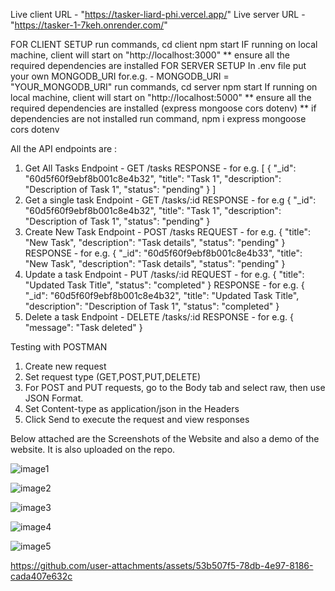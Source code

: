 
Live client URL - "https://tasker-liard-phi.vercel.app/"
Live server URL - "https://tasker-1-7keh.onrender.com/"



FOR CLIENT SETUP 
run commands,
  cd client 
  npm start
IF running on local machine, client will start on  "http://localhost:3000"
  ** ensure all the required dependencies are installed
FOR SERVER SETUP
In .env file put your own MONGODB_URI
  for.e.g. - MONGODB_URI = "YOUR_MONGODB_URI"
run commands,
  cd server
  npm start
If running on local machine, client will start on "http://localhost:5000"
  ** ensure all the required dependencies are installed (express mongoose cors dotenv)
  ** if dependencies are not installed run command,
        npm i express mongoose cors dotenv 


All the API endpoints are : 
1. Get All Tasks
   Endpoint - GET /tasks
   RESPONSE - for e.g.
   [
      {
        "_id": "60d5f60f9ebf8b001c8e4b32",
        "title": "Task 1",
        "description": "Description of Task 1",
        "status": "pending"
      }
    ]
2. Get a single task
   Endpoint - GET /tasks/:id
   RESPONSE - for e.g {
                        "_id": "60d5f60f9ebf8b001c8e4b32",
                        "title": "Task 1",
                        "description": "Description of Task 1",
                        "status": "pending"
                      }
3. Create New Task
   Endpoint - POST /tasks
   REQUEST - for e.g.
             {
                "title": "New Task",
                "description": "Task details",
                "status": "pending"
             }
    RESPONSE - for e.g.
             {
                "_id": "60d5f60f9ebf8b001c8e4b33",
                "title": "New Task",
                "description": "Task details",
                "status": "pending"
              }
4. Update a task
   Endpoint - PUT /tasks/:id
   REQUEST - for e.g.
             {
                "title": "Updated Task Title",
                "status": "completed"
              }
   RESPONSE - for e.g.
             {
                "_id": "60d5f60f9ebf8b001c8e4b32",
                "title": "Updated Task Title",
                "description": "Description of Task 1",
                "status": "completed"
              }
5. Delete a task
   Endpoint - DELETE /tasks/:id
   RESPONSE - for e.g.
             {
                "message": "Task deleted"
              }


Testing with POSTMAN 
1. Create new request
2. Set request type (GET,POST,PUT,DELETE)
3. For POST and PUT requests, go to the Body tab and select raw, then use JSON Format.
4. Set Content-type as application/json in the Headers
5. Click Send to execute the request and view responses



Below attached are the Screenshots of the Website and also a demo of the website. It is also uploaded on the repo.


![image1](https://github.com/user-attachments/assets/b56190a1-1172-46a3-9b79-25361eace5cc)

![image2](https://github.com/user-attachments/assets/c1b10b99-fc6c-4175-abeb-fa1dbdee679d)

![image3](https://github.com/user-attachments/assets/68e863e3-201e-44fc-8534-2894bc211062)

![image4](https://github.com/user-attachments/assets/b376d13d-3a9e-4bc9-a8ad-608abb211cb1)

![image5](https://github.com/user-attachments/assets/70a8bd5e-a220-4b68-b2a2-12e839b4801a)




https://github.com/user-attachments/assets/53b507f5-78db-4e97-8186-cada407e632c



